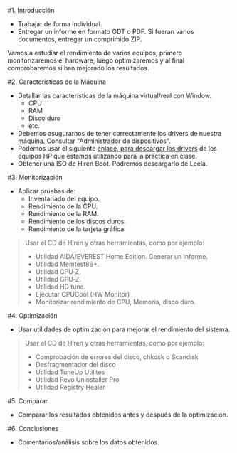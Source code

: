 

#1. Introducción

* Trabajar de forma individual.
* Entregar un informe en formato ODT o PDF. Si fueran varios documentos, 
entregar un comprimido ZIP.

Vamos a estudiar el rendimiento de varios equipos, primero monitorizaremos el hardware,
luego optimizaremos y al final comprobaremos si han mejorado los resultados.

#2. Características de la Máquina

* Detallar las características de la máquina virtual/real con Window.
    * CPU
    * RAM
    * Disco duro
    * etc.
* Debemos asugurarnos de tener correctamente los drivers de nuestra máquina. 
Consultar "Administrador de dispositivos".
* Podemos usar el siguiente [enlace, para descargar los drivers](URL:http://h20000.www2.hp.com/bizsupport/TechSupport/SoftwareIndex.jsp?lang=es&cc=es&prodNameId=402170&prodTypeId=12454&prodSeriesId=402168&swLang=35&taskId=135&swEnvOID=1093#11360) 
de los equipos HP que estamos utilizando para la práctica en clase. 
* Obtener una ISO de Hiren Boot. Podremos descargarlo de Leela.

#3. Monitorización

* Aplicar pruebas de:
    * Inventariado del equipo.
    * Rendimiento de la CPU.
    * Rendimiento de la RAM.
    * Rendimiento de los discos duros.
    * Rendimiento de la tarjeta gráfica.

> Usar el CD de Hiren y otras herramientas, como por ejemplo:
> * Utilidad AIDA/EVEREST Home Edition. Generar un informe.
> * Utilidad Memtest86+.
> * Utilidad CPU‐Z.
> * Utilidad GPU‐Z.
> * Utilidad HD tune.
> * Ejecutar CPUCool (HW Monitor)
> * Monitorizar rendimiento de CPU, Memoria, disco duro.

#4. Optimización

* Usar utilidades de optimización para mejorar el rendimiento del sistema.

> Usar el CD de Hiren y otras herramientas, como por ejemplo:
> * Comprobación de errores del disco, chkdsk o Scandisk
> * Desfragmentador del disco
> * Utilidad TuneUp Utilites
> * Utilidad Revo Uninstaller Pro
> * Utilidad Registry Healer

#5. Comparar
* Comparar los resultados obtenidos antes y después de la optimización.

#6. Conclusiones
* Comentarios/análisis sobre los datos obtenidos. 
